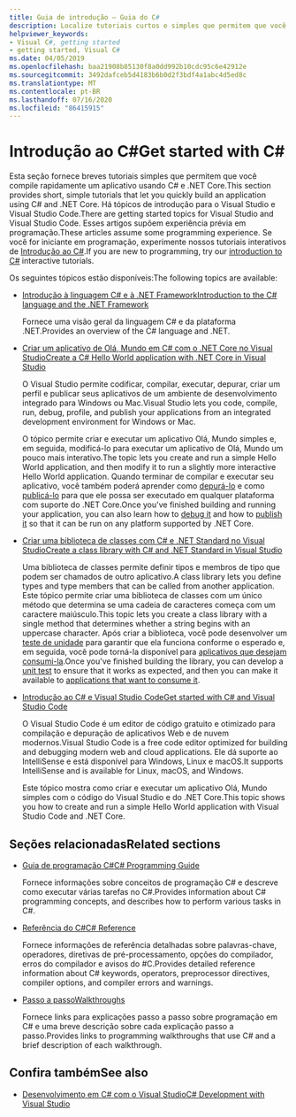 ```yaml
---
title: Guia de introdução – Guia do C#
description: Localize tutoriais curtos e simples que permitem que você aprenda rapidamente os conceitos básicos de C# e como escrever aplicativos .NET Core.
helpviewer_keywords:
- Visual C#, getting started
- getting started, Visual C#
ms.date: 04/05/2019
ms.openlocfilehash: baa21908b85130f8a0dd992b10cdc95c6e42912e
ms.sourcegitcommit: 3492dafceb5d4183b6b0d2f3bdf4a1abc4d5ed8c
ms.translationtype: MT
ms.contentlocale: pt-BR
ms.lasthandoff: 07/16/2020
ms.locfileid: "86415915"
---
```

# <a name="get-started-with-c"></a><span data-ttu-id="76b79-103">Introdução ao C\#</span><span class="sxs-lookup"><span data-stu-id="76b79-103">Get started with C\#</span></span>

<span data-ttu-id="76b79-104">Esta seção fornece breves tutoriais simples que permitem que você compile rapidamente um aplicativo usando C# e .NET Core.</span><span class="sxs-lookup"><span data-stu-id="76b79-104">This section provides short, simple tutorials that let you quickly build an application using C# and .NET Core.</span></span> <span data-ttu-id="76b79-105">Há tópicos de introdução para o Visual Studio e Visual Studio Code.</span><span class="sxs-lookup"><span data-stu-id="76b79-105">There are getting started topics for Visual Studio and Visual Studio Code.</span></span> <span data-ttu-id="76b79-106">Esses artigos supõem experiência prévia em programação.</span><span class="sxs-lookup"><span data-stu-id="76b79-106">These articles assume some programming experience.</span></span> <span data-ttu-id="76b79-107">Se você for iniciante em programação, experimente nossos tutoriais interativos de [Introdução ao C#](../tutorials/intro-to-csharp/index.md).</span><span class="sxs-lookup"><span data-stu-id="76b79-107">If you are new to programming, try our [introduction to C#](../tutorials/intro-to-csharp/index.md) interactive tutorials.</span></span>

<span data-ttu-id="76b79-108">Os seguintes tópicos estão disponíveis:</span><span class="sxs-lookup"><span data-stu-id="76b79-108">The following topics are available:</span></span>

- [<span data-ttu-id="76b79-109">Introdução à linguagem C# e à .NET Framework</span><span class="sxs-lookup"><span data-stu-id="76b79-109">Introduction to the C# language and the .NET Framework</span></span>](introduction-to-the-csharp-language-and-the-net-framework.md)

     <span data-ttu-id="76b79-110">Fornece uma visão geral da linguagem C# e da plataforma .NET.</span><span class="sxs-lookup"><span data-stu-id="76b79-110">Provides an overview of the C# language and .NET.</span></span>

- [<span data-ttu-id="76b79-111">Criar um aplicativo de Olá, Mundo em C# com o .NET Core no Visual Studio</span><span class="sxs-lookup"><span data-stu-id="76b79-111">Create a C# Hello World application with .NET Core in Visual Studio</span></span>](../../core/tutorials/with-visual-studio.md)

   <span data-ttu-id="76b79-112">O Visual Studio permite codificar, compilar, executar, depurar, criar um perfil e publicar seus aplicativos de um ambiente de desenvolvimento integrado para Windows ou Mac.</span><span class="sxs-lookup"><span data-stu-id="76b79-112">Visual Studio lets you code, compile, run, debug, profile, and publish your applications from an integrated development environment for Windows or Mac.</span></span>

   <span data-ttu-id="76b79-113">O tópico permite criar e executar um aplicativo Olá, Mundo simples e, em seguida, modificá-lo para executar um aplicativo de Olá, Mundo um pouco mais interativo.</span><span class="sxs-lookup"><span data-stu-id="76b79-113">The topic lets you create and run a simple Hello World application, and then modify it to run a slightly more interactive Hello World application.</span></span> <span data-ttu-id="76b79-114">Quando terminar de compilar e executar seu aplicativo, você também poderá aprender como [depurá-lo](../../core/tutorials/debugging-with-visual-studio.md) e como [publicá-lo](../../core/tutorials/publishing-with-visual-studio.md) para que ele possa ser executado em qualquer plataforma com suporte do .NET Core.</span><span class="sxs-lookup"><span data-stu-id="76b79-114">Once you've finished building and running your application, you can also learn how to [debug it](../../core/tutorials/debugging-with-visual-studio.md) and how to [publish it](../../core/tutorials/publishing-with-visual-studio.md) so that it can be run on any platform supported by .NET Core.</span></span>

- [<span data-ttu-id="76b79-115">Criar uma biblioteca de classes com C# e .NET Standard no Visual Studio</span><span class="sxs-lookup"><span data-stu-id="76b79-115">Create a class library with C# and .NET Standard in Visual Studio</span></span>](../../core/tutorials/library-with-visual-studio.md)

   <span data-ttu-id="76b79-116">Uma biblioteca de classes permite definir tipos e membros de tipo que podem ser chamados de outro aplicativo.</span><span class="sxs-lookup"><span data-stu-id="76b79-116">A class library lets you define types and type members that can be called from another application.</span></span> <span data-ttu-id="76b79-117">Este tópico permite criar uma biblioteca de classes com um único método que determina se uma cadeia de caracteres começa com um caractere maiúsculo.</span><span class="sxs-lookup"><span data-stu-id="76b79-117">This topic lets you create a class library with a single method that determines whether a string begins with an uppercase character.</span></span> <span data-ttu-id="76b79-118">Após criar a biblioteca, você pode desenvolver um [teste de unidade](../../core/tutorials/testing-library-with-visual-studio.md) para garantir que ela funciona conforme o esperado e, em seguida, você pode torná-la disponível para [aplicativos que desejam consumi-la](/nuget/quickstart/install-and-use-a-package-in-visual-studio).</span><span class="sxs-lookup"><span data-stu-id="76b79-118">Once you've finished building the library, you can develop a [unit test](../../core/tutorials/testing-library-with-visual-studio.md) to ensure that it works as expected, and then you can make it available to [applications that want to consume it](/nuget/quickstart/install-and-use-a-package-in-visual-studio).</span></span>

- [<span data-ttu-id="76b79-119">Introdução ao C# e Visual Studio Code</span><span class="sxs-lookup"><span data-stu-id="76b79-119">Get started with C# and Visual Studio Code</span></span>](../../core/tutorials/with-visual-studio-code.md)

   <span data-ttu-id="76b79-120">O Visual Studio Code é um editor de código gratuito e otimizado para compilação e depuração de aplicativos Web e de nuvem modernos.</span><span class="sxs-lookup"><span data-stu-id="76b79-120">Visual Studio Code is a free code editor optimized for building and debugging modern web and cloud applications.</span></span> <span data-ttu-id="76b79-121">Ele dá suporte ao IntelliSense e está disponível para Windows, Linux e macOS.</span><span class="sxs-lookup"><span data-stu-id="76b79-121">It supports IntelliSense and is available for Linux, macOS, and Windows.</span></span>

   <span data-ttu-id="76b79-122">Este tópico mostra como criar e executar um aplicativo Olá, Mundo simples com o código do Visual Studio e do .NET Core.</span><span class="sxs-lookup"><span data-stu-id="76b79-122">This topic shows you how to create and run a simple Hello World application with Visual Studio Code and .NET Core.</span></span>

## <a name="related-sections"></a><span data-ttu-id="76b79-123">Seções relacionadas</span><span class="sxs-lookup"><span data-stu-id="76b79-123">Related sections</span></span>

- [<span data-ttu-id="76b79-124">Guia de programação C#</span><span class="sxs-lookup"><span data-stu-id="76b79-124">C# Programming Guide</span></span>](../programming-guide/index.md)

    <span data-ttu-id="76b79-125">Fornece informações sobre conceitos de programação C# e descreve como executar várias tarefas no C#.</span><span class="sxs-lookup"><span data-stu-id="76b79-125">Provides information about C# programming concepts, and describes how to perform various tasks in C#.</span></span>

- [<span data-ttu-id="76b79-126">Referência do C#</span><span class="sxs-lookup"><span data-stu-id="76b79-126">C# Reference</span></span>](../language-reference/index.md)

    <span data-ttu-id="76b79-127">Fornece informações de referência detalhadas sobre palavras-chave, operadores, diretivas de pré-processamento, opções do compilador, erros do compilador e avisos do #C.</span><span class="sxs-lookup"><span data-stu-id="76b79-127">Provides detailed reference information about C# keywords, operators, preprocessor directives, compiler options, and compiler errors and warnings.</span></span>

- [<span data-ttu-id="76b79-128">Passo a passo</span><span class="sxs-lookup"><span data-stu-id="76b79-128">Walkthroughs</span></span>](../walkthroughs.md)

    <span data-ttu-id="76b79-129">Fornece links para explicações passo a passo sobre programação em C# e uma breve descrição sobre cada explicação passo a passo.</span><span class="sxs-lookup"><span data-stu-id="76b79-129">Provides links to programming walkthroughs that use C# and a brief description of each walkthrough.</span></span>

## <a name="see-also"></a><span data-ttu-id="76b79-130">Confira também</span><span class="sxs-lookup"><span data-stu-id="76b79-130">See also</span></span>

- [<span data-ttu-id="76b79-131">Desenvolvimento em C# com o Visual Studio</span><span class="sxs-lookup"><span data-stu-id="76b79-131">C# Development with Visual Studio</span></span>](/visualstudio/get-started/csharp/)
